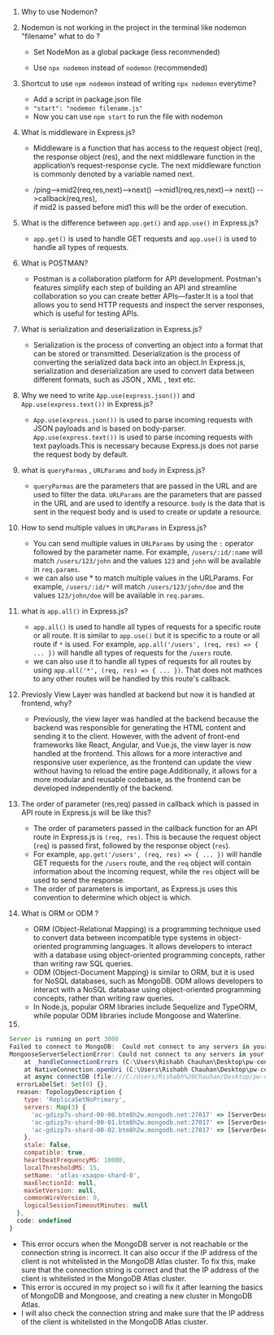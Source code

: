 1.  Why to use Nodemon?
2.  Nodemon is not working in the project in the terminal like nodemon "filename" what to do ?
    - Set NodeMon as a global package (less recommended)

    - Use `npx nodemon` instead of `nodemon` (recommended)

3. Shortcut to use `npm nodemon` instead of writing `npx nodemon` everytime?
    - Add a script in package.json file
    - `"start": "nodemon filename.js"`
    - Now you can use `npm start` to run the file with nodemon

4. What is middleware in Express.js?
   - Middleware is a function that has access to the request object (req), the response object (res), and the next middleware function in the application’s request-response cycle. The next middleware function is commonly denoted by a variable named next.

   - /ping-->mid2(req,res,next)-->next() -->mid1(req,res,next)--> next() -->callback(req,res),  
    if mid2 is passed before mid1 this will be the order of execution.

5. What is the difference between `app.get()` and `app.use()` in Express.js?
   - `app.get()` is used to handle GET requests and `app.use()` is used to handle all types of requests.

6. What is POSTMAN?
   - Postman is a collaboration platform for API development. Postman's features simplify each step of building an API and streamline collaboration so you can create better APIs—faster.It is a tool that allows you to send HTTP requests and inspect the server responses, which is useful for testing APIs.

7. What is serialization and deserialization in Express.js?
   - Serialization is the process of converting an object into a format that can be stored or transmitted. Deserialization is the process of converting the serialized data back into an object.In Express.js, serialization and deserialization are used to convert data between different formats, such as JSON , XML , text etc.

8. Why we need to write `App.use(express.json())` and `App.use(express.text())` in Express.js?
   - `App.use(express.json())` is used to parse incoming requests with JSON payloads and is based on body-parser. `App.use(express.text())` is used to parse incoming requests with text payloads.This is necessary because Express.js does not parse the request body by default.

9. what is `queryParmas` , `URLParams` and `body` in Express.js?
   - `queryParmas` are the parameters that are passed in the URL and are used to filter the data. `URLParams` are the parameters that are passed in the URL and are used to identify a resource. `body` is the data that is sent in the request body and is used to create or update a resource.

10. How to send multiple values in `URLParams` in Express.js?
    - You can send multiple values in `URLParams` by using the `:` operator followed by the parameter name. For example, `/users/:id/:name` will match `/users/123/john` and the values `123` and `john` will be available in `req.params`.
    - we can also use * to match multiple values in the URLParams. For example, `/users/:id/*` will match `/users/123/john/doe` and the values `123/john/doe` will be available in `req.params`.

11. what is `app.all()` in Express.js?
    - `app.all()` is used to handle all types of requests for a specific route or all route. It is similar to `app.use()` but it is specific to a route or all route if `*` is used. For example, `app.all('/users', (req, res) => { ... })` will handle all types of requests for the `/users` route.
    - we can also use it to handle all types of requests for all routes by using `app.all('*', (req, res) => { ... })`. That does not mathces to any other routes will be handled by this route's callback.

12. Previosly View Layer was handled at backend but now it is handled at frontend, why?
    - Previously, the view layer was handled at the backend because the backend was responsible for generating the HTML content and sending it to the client. However, with the advent of front-end frameworks like React, Angular, and Vue.js, the view layer is now handled at the frontend. This allows for a more interactive and responsive user experience, as the frontend can update the view without having to reload the entire page.Additionally, it allows for a more modular and reusable codebase, as the frontend can be developed independently of the backend.

13. The order of parameter (res,req) passed in callback which is passed in  API route in Express.js will be like this?
    - The order of parameters passed in the callback function for an API route in Express.js is `(req, res)`. This is because the request object (`req`) is passed first, followed by the response object (`res`).
    - For example, `app.get('/users', (req, res) => { ... })` will handle GET requests for the `/users` route, and the `req` object will contain information about the incoming request, while the `res` object will be used to send the response.
    - The order of parameters is important, as Express.js uses this convention to determine which object is which.

14. What is ORM or ODM ?
    - ORM (Object-Relational Mapping) is a programming technique used to convert data between incompatible type systems in object-oriented programming languages. It allows developers to interact with a database using object-oriented programming concepts, rather than writing raw SQL queries.
    - ODM (Object-Document Mapping) is similar to ORM, but it is used for NoSQL databases, such as MongoDB. ODM allows developers to interact with a NoSQL database using object-oriented programming concepts, rather than writing raw queries.
    - In Node.js, popular ORM libraries include Sequelize and TypeORM, while popular ODM libraries include Mongoose and Waterline.

15.
```js
Server is running on port 3000
Failed to connect to MongoDB:  Could not connect to any servers in your MongoDB Atlas cluster. One common reason is that you're trying to access the database from an IP that isn't whitelisted. Make sure your current IP address is on your Atlas cluster's IP whitelist: https://www.mongodb.com/docs/atlas/security-whitelist/
MongooseServerSelectionError: Could not connect to any servers in your MongoDB Atlas cluster. One common reason is that you're trying to access the database from an IP that isn't whitelisted. Make sure your current IP address is on your Atlas cluster's IP whitelist: https://www.mongodb.com/docs/atlas/security-whitelist/
    at _handleConnectionErrors (C:\Users\Rishabh Chauhan\Desktop\pw-content\Node-07-part-2\05.Express\01_TwitterApp_03\node_modules\mongoose\lib\connection.js:1165:11)
    at NativeConnection.openUri (C:\Users\Rishabh Chauhan\Desktop\pw-content\Node-07-part-2\05.Express\01_TwitterApp_03\node_modules\mongoose\lib\connection.js:1096:11)
    at async connectDB (file:///C:/Users/Rishabh%20Chauhan/Desktop/pw-content/Node-07-part-2/05.Express/01_TwitterApp_03/src/config/dbConfig.js:7:9) {
  errorLabelSet: Set(0) {},
  reason: TopologyDescription {
    type: 'ReplicaSetNoPrimary',
    servers: Map(3) {
      'ac-gdizp7s-shard-00-00.btm8h2w.mongodb.net:27017' => [ServerDescription],
      'ac-gdizp7s-shard-00-01.btm8h2w.mongodb.net:27017' => [ServerDescription],
      'ac-gdizp7s-shard-00-02.btm8h2w.mongodb.net:27017' => [ServerDescription]
    },
    stale: false,
    compatible: true,
    heartbeatFrequencyMS: 10000,
    localThresholdMS: 15,
    setName: 'atlas-xsaqoo-shard-0',
    maxElectionId: null,
    maxSetVersion: null,
    commonWireVersion: 0,
    logicalSessionTimeoutMinutes: null
  },
  code: undefined
}
```
- This error occurs when the MongoDB server is not reachable or the connection string is incorrect. It can also occur if the IP address of the client is not whitelisted in the MongoDB Atlas cluster. To fix this, make sure that the connection string is correct and that the IP address of the client is whitelisted in the MongoDB Atlas cluster.
- This error is occured in my project so i will fix it after learning the basics of MongoDB and Mongoose, and creating a new cluster in MongoDB Atlas.
- I will also check the connection string and make sure that the IP address of the client is whitelisted in the MongoDB Atlas cluster.


